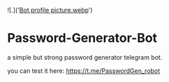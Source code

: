 ![.]('[Bot profile picture.webp](https://github.com/callmeEBi/Password-Generator-Bot/blob/main/Bot%20profile%20picture.webp?raw=True)')
# Password-Generator-Bot 

a simple but strong password generator telegram bot.

you can test it here: https://t.me/PasswordGen_robot
